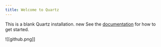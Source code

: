```yaml
---
title: Welcome to Quartz
---
```


This is a blank Quartz installation. new
See the [documentation](https://quartz.jzhao.xyz) for how to get started.

![[github.png]]